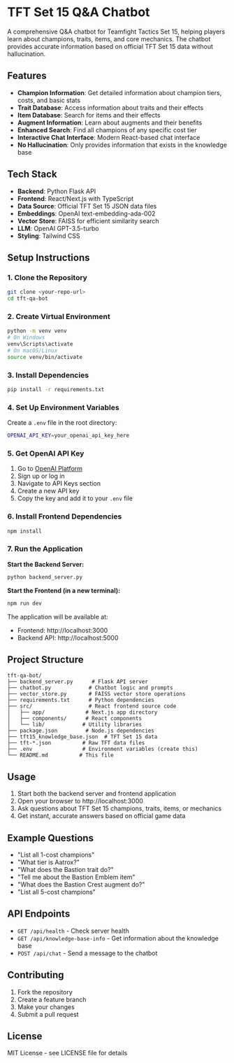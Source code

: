 # TFT Set 15 Q&A Chatbot

A comprehensive Q&A chatbot for Teamfight Tactics Set 15, helping players learn about champions, traits, items, and core mechanics. The chatbot provides accurate information based on official TFT Set 15 data without hallucination.

## Features

- **Champion Information**: Get detailed information about champion tiers, costs, and basic stats
- **Trait Database**: Access information about traits and their effects
- **Item Database**: Search for items and their effects
- **Augment Information**: Learn about augments and their benefits
- **Enhanced Search**: Find all champions of any specific cost tier
- **Interactive Chat Interface**: Modern React-based chat interface
- **No Hallucination**: Only provides information that exists in the knowledge base

## Tech Stack

- **Backend**: Python Flask API
- **Frontend**: React/Next.js with TypeScript
- **Data Source**: Official TFT Set 15 JSON data files
- **Embeddings**: OpenAI text-embedding-ada-002
- **Vector Store**: FAISS for efficient similarity search
- **LLM**: OpenAI GPT-3.5-turbo
- **Styling**: Tailwind CSS

## Setup Instructions

### 1. Clone the Repository
```bash
git clone <your-repo-url>
cd tft-qa-bot
```

### 2. Create Virtual Environment
```bash
python -m venv venv
# On Windows
venv\Scripts\activate
# On macOS/Linux
source venv/bin/activate
```

### 3. Install Dependencies
```bash
pip install -r requirements.txt
```

### 4. Set Up Environment Variables
Create a `.env` file in the root directory:
```bash
OPENAI_API_KEY=your_openai_api_key_here
```

### 5. Get OpenAI API Key
1. Go to [OpenAI Platform](https://platform.openai.com/)
2. Sign up or log in
3. Navigate to API Keys section
4. Create a new API key
5. Copy the key and add it to your `.env` file

### 6. Install Frontend Dependencies
```bash
npm install
```

### 7. Run the Application

**Start the Backend Server:**
```bash
python backend_server.py
```

**Start the Frontend (in a new terminal):**
```bash
npm run dev
```

The application will be available at:
- Frontend: http://localhost:3000
- Backend API: http://localhost:5000

## Project Structure

```
tft-qa-bot/
├── backend_server.py      # Flask API server
├── chatbot.py            # Chatbot logic and prompts
├── vector_store.py       # FAISS vector store operations
├── requirements.txt      # Python dependencies
├── src/                  # React frontend source code
│   ├── app/             # Next.js app directory
│   ├── components/      # React components
│   └── lib/            # Utility libraries
├── package.json         # Node.js dependencies
├── tft15_knowledge_base.json  # TFT Set 15 data
├── tft-*.json          # Raw TFT data files
├── .env                # Environment variables (create this)
└── README.md          # This file
```

## Usage

1. Start both the backend server and frontend application
2. Open your browser to http://localhost:3000
3. Ask questions about TFT Set 15 champions, traits, items, or mechanics
4. Get instant, accurate answers based on official game data

## Example Questions

- "List all 1-cost champions"
- "What tier is Aatrox?"
- "What does the Bastion trait do?"
- "Tell me about the Bastion Emblem item"
- "What does the Bastion Crest augment do?"
- "List all 5-cost champions"

## API Endpoints

- `GET /api/health` - Check server health
- `GET /api/knowledge-base-info` - Get information about the knowledge base
- `POST /api/chat` - Send a message to the chatbot

## Contributing

1. Fork the repository
2. Create a feature branch
3. Make your changes
4. Submit a pull request

## License

MIT License - see LICENSE file for details 